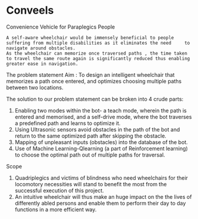 # Conveels
Convenience Vehicle for Paraplegics People

    A self-aware wheelchair would be immensely beneficial to people suffering from multiple disabilities as it eliminates the need     to  navigate around obstacles.
    As the wheelchair can memorize once traversed paths , the time taken to travel the same route again is significantly reduced thus enabling greater ease in navigation.
   
The problem statement
Aim : To design an intelligent wheelchair that memorizes a path once entered, and optimizes choosing multiple paths between two locations.

The solution to our problem statement can be broken into 4 crude parts:   
1. Enabling two modes within the bot- a teach mode, wherein the path is entered and memorised, and a self-drive mode, where the bot traverses a predefined path and learns to optimize it. 
2. Using Ultrasonic sensors avoid obstacles in the path of the bot and return to the same optimized path after skipping the obstacle.
3. Mapping of unpleasant inputs (obstacles) into the database of the bot.
4. Use of Machine Learning-Qlearning (a part of Reinforcement learning) to choose the optimal path out of multiple paths for traversal.

Scope
1. Quadriplegics and victims of blindness who need wheelchairs for their locomotory necessities will stand to benefit the most from the successful execution of this project.
2. An intuitive wheelchair will thus make an huge impact on the the lives of differently abled persons and enable them to perform their day to day functions in a more efficient way.
